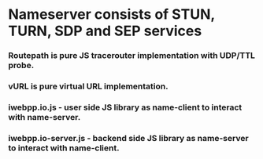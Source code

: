 Nameserver consists of STUN, TURN, SDP and SEP services
=======================================================

### Routepath is pure JS tracerouter implementation with UDP/TTL probe.
### vURL is pure virtual URL implementation.

### iwebpp.io.js        - user side JS library as name-client to interact with name-server.
### iwebpp.io-server.js - backend side JS library as name-server to interact with name-client.


